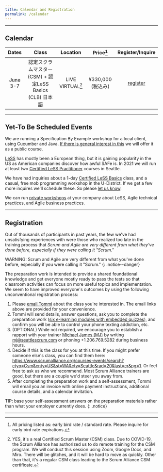 ```yaml
---
title: Calendar and Registration
permalink: /calendar
---
```


----

## Calendar

| Dates       | Class         |   Location  | Price[^price] | Register/Inquire|
| :----------:|:-------------:|:-----------:|:-----:|:---------------:|
| June 3-7 | 認定スクラムマスター (CSM) + 認定LeSS Basics (CLB) 日本語 | LIVE VIRTUAL[^virtual] | ¥330,000 (税込み) |[register](https://training.tech-kai.com/tech/user/courses/586)|

----


## Yet-To Be Scheduled Events

We are running a Specification By Example workshop for a local client, using Cucumber and Java.  [If there is general interest in this](/contact) we will offer it as a public course.

[LeSS](https://www.youtube.com/watch?v=1BZf_Oa7W94&rel=0) has mostly been a European thing, but it is gaining popularity in the US as American companies discover how awful SAFe is.  In 2021 we will run at least two [Certified LeSS Practitioner](/education#certified-less-practitioner-principles-to-practices-clp) courses in Seattle.

We have had inquiries about a 1-day [Certified LeSS Basics](/education#certified-less-basics-clb) class, and a casual, free mob programming workshop in the U-District. If we get a few more inquires we'll schedule these.  So please [let us know](/contact).

We can run [private workshops](/coaching) at your company about LeSS, Agile technical practices, and Agile business practices. 

----

## Registration

Out of thousands of participants in past years, the few we've had unsatisfying experiences with were those who realized too late in the training process that _Scrum and Agile are very different from what they've done before, especially if they were calling it "Scrum."_

WARNING: Scrum and Agile are very different from what you've done before, especially if you were calling it "Scrum."
{: .notice--danger}

The preparation work is intended to provide a shared foundational knowledge and get everyone mostly ready to pass the tests so that classroom activities can focus on more useful topics and implementation.  We seem to have improved everyone's outcomes by using the following unconventional registration process:

1. Please [email Tommi](mailto:tommi@seattlescrum.com?subject=training) about the class you're interested in.  The email links above are provided for your convenience.
1. Tommi will send details, answer questions, ask you to complete the preparation work ([six e-learning modules with embedded quizzes](http://ScrumTrainingSeries.com)), and confirm you will be able to control your phone texting addiction, etc.
1. (OPTIONAL) While not required, we encourage you to establish a rapport with your trainer [Michael James (MJ)](https://www.linkedin.com/in/michaeljamesseattle/) by writing <mj@seattlescrum.com> or phoning +1.206.769.5282 during business hours.
1. Decide if this is the class for you at this time.  If you might prefer someone else's class, you can find them here: <https://www.scrumalliance.org/courses-events/search?ctyp=Csm&cnty=US&st=WA&cty=Seattle&rad=20&last=cr&pg=1>.  Or feel free to ask us who we recommend.  Most Scrum Alliance trainers are good, but there are a couple we'd steer you away from.
1. After completing the preparation work and a self-assessment, Tommi will email you an invoice with online payment instructions, additional course details, and a calendar invitation.

TIP: base your self-assessment answers on the preparation materials rather than what your employer currently does.
{: .notice}

----
[^price]: All pricing listed as: early bird rate / standard rate. Please inquire for early bird rate expirations.
[^virtual]: YES, it's a real Certified Scrum Master (CSM) class.  Due to COVID-19, the Scrum Alliance has authorized us to do remote training for the CSM program.  We will conduct this session using Zoom, Google Docs, and Miro.  There will be glitches, and it will be hard to move as quickly.  Other than that, it's a regular CSM class leading to the Scrum Alliance CSM certificate.
